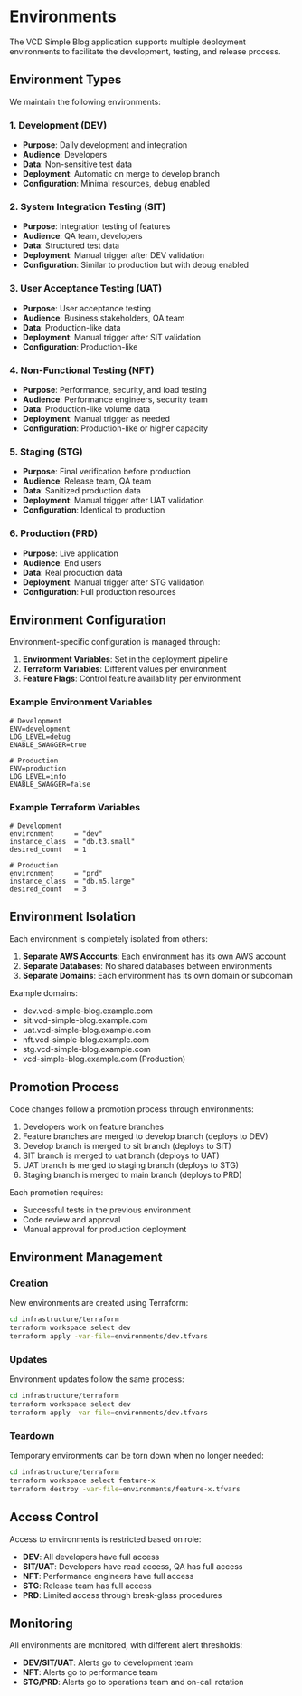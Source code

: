 # Environments

The VCD Simple Blog application supports multiple deployment environments to facilitate the development, testing, and release process.

## Environment Types

We maintain the following environments:

### 1. Development (DEV)

- **Purpose**: Daily development and integration
- **Audience**: Developers
- **Data**: Non-sensitive test data
- **Deployment**: Automatic on merge to develop branch
- **Configuration**: Minimal resources, debug enabled

### 2. System Integration Testing (SIT)

- **Purpose**: Integration testing of features
- **Audience**: QA team, developers
- **Data**: Structured test data
- **Deployment**: Manual trigger after DEV validation
- **Configuration**: Similar to production but with debug enabled

### 3. User Acceptance Testing (UAT)

- **Purpose**: User acceptance testing
- **Audience**: Business stakeholders, QA team
- **Data**: Production-like data
- **Deployment**: Manual trigger after SIT validation
- **Configuration**: Production-like

### 4. Non-Functional Testing (NFT)

- **Purpose**: Performance, security, and load testing
- **Audience**: Performance engineers, security team
- **Data**: Production-like volume data
- **Deployment**: Manual trigger as needed
- **Configuration**: Production-like or higher capacity

### 5. Staging (STG)

- **Purpose**: Final verification before production
- **Audience**: Release team, QA team
- **Data**: Sanitized production data
- **Deployment**: Manual trigger after UAT validation
- **Configuration**: Identical to production

### 6. Production (PRD)

- **Purpose**: Live application
- **Audience**: End users
- **Data**: Real production data
- **Deployment**: Manual trigger after STG validation
- **Configuration**: Full production resources

## Environment Configuration

Environment-specific configuration is managed through:

1. **Environment Variables**: Set in the deployment pipeline
2. **Terraform Variables**: Different values per environment
3. **Feature Flags**: Control feature availability per environment

### Example Environment Variables

```
# Development
ENV=development
LOG_LEVEL=debug
ENABLE_SWAGGER=true

# Production
ENV=production
LOG_LEVEL=info
ENABLE_SWAGGER=false
```

### Example Terraform Variables

```hcl
# Development
environment     = "dev"
instance_class  = "db.t3.small"
desired_count   = 1

# Production
environment     = "prd"
instance_class  = "db.m5.large"
desired_count   = 3
```

## Environment Isolation

Each environment is completely isolated from others:

1. **Separate AWS Accounts**: Each environment has its own AWS account
2. **Separate Databases**: No shared databases between environments
3. **Separate Domains**: Each environment has its own domain or subdomain

Example domains:
- dev.vcd-simple-blog.example.com
- sit.vcd-simple-blog.example.com
- uat.vcd-simple-blog.example.com
- nft.vcd-simple-blog.example.com
- stg.vcd-simple-blog.example.com
- vcd-simple-blog.example.com (Production)

## Promotion Process

Code changes follow a promotion process through environments:

1. Developers work on feature branches
2. Feature branches are merged to develop branch (deploys to DEV)
3. Develop branch is merged to sit branch (deploys to SIT)
4. SIT branch is merged to uat branch (deploys to UAT)
5. UAT branch is merged to staging branch (deploys to STG)
6. Staging branch is merged to main branch (deploys to PRD)

Each promotion requires:
- Successful tests in the previous environment
- Code review and approval
- Manual approval for production deployment

## Environment Management

### Creation

New environments are created using Terraform:

```bash
cd infrastructure/terraform
terraform workspace select dev
terraform apply -var-file=environments/dev.tfvars
```

### Updates

Environment updates follow the same process:

```bash
cd infrastructure/terraform
terraform workspace select dev
terraform apply -var-file=environments/dev.tfvars
```

### Teardown

Temporary environments can be torn down when no longer needed:

```bash
cd infrastructure/terraform
terraform workspace select feature-x
terraform destroy -var-file=environments/feature-x.tfvars
```

## Access Control

Access to environments is restricted based on role:

- **DEV**: All developers have full access
- **SIT/UAT**: Developers have read access, QA has full access
- **NFT**: Performance engineers have full access
- **STG**: Release team has full access
- **PRD**: Limited access through break-glass procedures

## Monitoring

All environments are monitored, with different alert thresholds:

- **DEV/SIT/UAT**: Alerts go to development team
- **NFT**: Alerts go to performance team
- **STG/PRD**: Alerts go to operations team and on-call rotation
